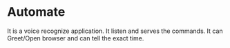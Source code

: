 # Automate
It is a voice recognize application. It listen and serves the commands. It can Greet/Open browser and can tell the exact time.
